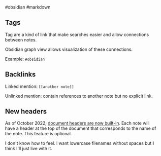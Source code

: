 #obsidian #markdown

## Tags
Tag are a kind of link that make searches easier and allow connections between notes. 

Obsidian graph view allows visualization of these connections.

Example: `#obsidian` 

## Backlinks

Linked mention: `[[another note]]`

Unlinked mention: contain references to another note but no explicit link.

## New headers

As of October 2022, [document headers are now built-in](https://obsidian.rocks/obsidian-update-0-16-whats-new-and-how-to-use-it/#new-headers). Each note will have a header at the top of the document that corresponds to the name of the note. This feature is optional.

I don't know how to feel. I want lowercase filenames without spaces but I think I'll just live with it.